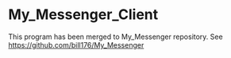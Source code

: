 # My_Messenger_Client

This program has been merged to My_Messenger repository. See https://github.com/bill176/My_Messenger
